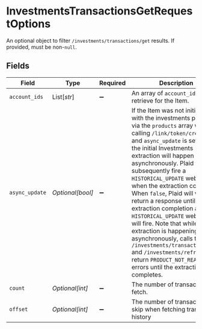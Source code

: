 # InvestmentsTransactionsGetRequestOptions

An optional object to filter `/investments/transactions/get` results. If provided, must be non-`null`.


## Fields

| Field                                                                                                                                                                                                                                                                                                                                                                                                                                                                                                                                                                                                                                                    | Type                                                                                                                                                                                                                                                                                                                                                                                                                                                                                                                                                                                                                                                     | Required                                                                                                                                                                                                                                                                                                                                                                                                                                                                                                                                                                                                                                                 | Description                                                                                                                                                                                                                                                                                                                                                                                                                                                                                                                                                                                                                                              |
| -------------------------------------------------------------------------------------------------------------------------------------------------------------------------------------------------------------------------------------------------------------------------------------------------------------------------------------------------------------------------------------------------------------------------------------------------------------------------------------------------------------------------------------------------------------------------------------------------------------------------------------------------------- | -------------------------------------------------------------------------------------------------------------------------------------------------------------------------------------------------------------------------------------------------------------------------------------------------------------------------------------------------------------------------------------------------------------------------------------------------------------------------------------------------------------------------------------------------------------------------------------------------------------------------------------------------------- | -------------------------------------------------------------------------------------------------------------------------------------------------------------------------------------------------------------------------------------------------------------------------------------------------------------------------------------------------------------------------------------------------------------------------------------------------------------------------------------------------------------------------------------------------------------------------------------------------------------------------------------------------------- | -------------------------------------------------------------------------------------------------------------------------------------------------------------------------------------------------------------------------------------------------------------------------------------------------------------------------------------------------------------------------------------------------------------------------------------------------------------------------------------------------------------------------------------------------------------------------------------------------------------------------------------------------------- |
| `account_ids`                                                                                                                                                                                                                                                                                                                                                                                                                                                                                                                                                                                                                                            | List[*str*]                                                                                                                                                                                                                                                                                                                                                                                                                                                                                                                                                                                                                                              | :heavy_minus_sign:                                                                                                                                                                                                                                                                                                                                                                                                                                                                                                                                                                                                                                       | An array of `account_ids` to retrieve for the Item.                                                                                                                                                                                                                                                                                                                                                                                                                                                                                                                                                                                                      |
| `async_update`                                                                                                                                                                                                                                                                                                                                                                                                                                                                                                                                                                                                                                           | *Optional[bool]*                                                                                                                                                                                                                                                                                                                                                                                                                                                                                                                                                                                                                                         | :heavy_minus_sign:                                                                                                                                                                                                                                                                                                                                                                                                                                                                                                                                                                                                                                       | If the Item was not initialized with the investments product via the `products` array when calling `/link/token/create`, and `async_update` is set to true, the initial Investments extraction will happen asynchronously. Plaid will subsequently fire a `HISTORICAL_UPDATE` webhook when the extraction completes. When `false`, Plaid will wait to return a response until extraction completion and no `HISTORICAL_UPDATE` webhook will fire. Note that while the extraction is happening asynchronously, calls to `/investments/transactions/get` and `/investments/refresh` will return `PRODUCT_NOT_READY` errors until the extraction completes. |
| `count`                                                                                                                                                                                                                                                                                                                                                                                                                                                                                                                                                                                                                                                  | *Optional[int]*                                                                                                                                                                                                                                                                                                                                                                                                                                                                                                                                                                                                                                          | :heavy_minus_sign:                                                                                                                                                                                                                                                                                                                                                                                                                                                                                                                                                                                                                                       | The number of transactions to fetch.<br/>                                                                                                                                                                                                                                                                                                                                                                                                                                                                                                                                                                                                                |
| `offset`                                                                                                                                                                                                                                                                                                                                                                                                                                                                                                                                                                                                                                                 | *Optional[int]*                                                                                                                                                                                                                                                                                                                                                                                                                                                                                                                                                                                                                                          | :heavy_minus_sign:                                                                                                                                                                                                                                                                                                                                                                                                                                                                                                                                                                                                                                       | The number of transactions to skip when fetching transaction history                                                                                                                                                                                                                                                                                                                                                                                                                                                                                                                                                                                     |